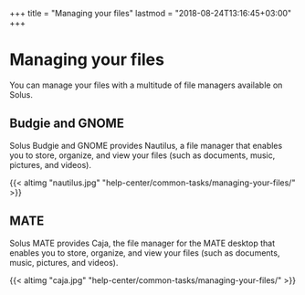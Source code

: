 +++
title = "Managing your files"
lastmod = "2018-08-24T13:16:45+03:00"
+++
# Managing your files

You can manage your files with a multitude of file managers available on Solus.

## Budgie and GNOME

Solus Budgie and GNOME provides Nautilus, a file manager that enables you to store, organize, and view your files (such as documents, music, pictures, and videos).

{{< altimg "nautilus.jpg" "help-center/common-tasks/managing-your-files/" >}}

## MATE

Solus MATE provides Caja, the file manager for the MATE desktop that enables you to store, organize, and view your files (such as documents, music, pictures, and videos).

{{< altimg "caja.jpg" "help-center/common-tasks/managing-your-files/" >}}
